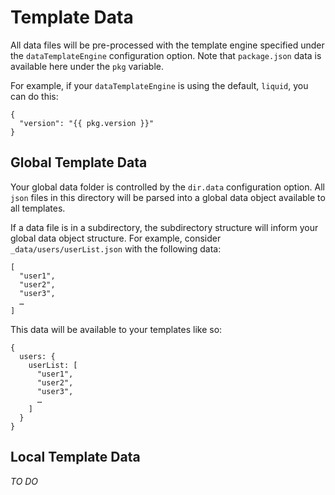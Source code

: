 # Template Data

All data files will be pre-processed with the template engine specified under the `dataTemplateEngine` configuration option. Note that `package.json` data is available here under the `pkg` variable.

For example, if your `dataTemplateEngine` is using the default, `liquid`, you can do this:

```
{
  "version": "{{ pkg.version }}"
}
```

## Global Template Data

Your global data folder is controlled by the `dir.data` configuration option. All `json` files in this directory will be parsed into a global data object available to all templates.

If a data file is in a subdirectory, the subdirectory structure will inform your global data object structure. For example, consider `_data/users/userList.json` with the following data:

```
[
  "user1",
  "user2",
  "user3",
  …
]
```

This data will be available to your templates like so:

```
{
  users: {
    userList: [
      "user1",
      "user2",
      "user3",
      …
    ]
  }
}
```

## Local Template Data

_TO DO_
